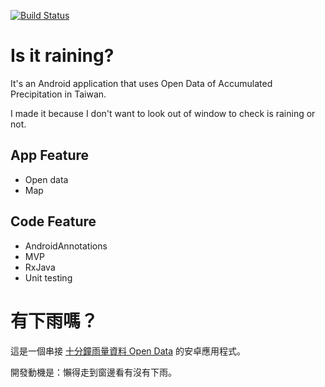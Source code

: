 [![Build Status](https://travis-ci.org/jarvislin/Is-it-raining.svg?branch=master)](https://travis-ci.org/jarvislin/Is-it-raining)

# Is it raining? 
It's an Android application that uses Open Data of Accumulated Precipitation in Taiwan.

I made it because I don't want to look out of window to check is raining or not.

## App Feature
* Open data
* Map

## Code Feature
* AndroidAnnotations
* MVP
* RxJava
* Unit testing

# 有下雨嗎？
這是一個串接 [十分鐘雨量資料 Open Data](http://data.gov.tw/node/7879) 的安卓應用程式。

開發動機是：懶得走到窗邊看有沒有下雨。
